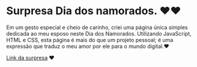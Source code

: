 # Surpresa Dia dos namorados. ❤️❤️
Em um gesto especial e cheio de carinho, criei uma página única simples dedicada ao meu esposo neste Dia dos Namorados. Utilizando JavaScript, HTML e CSS, esta página é mais do que um projeto pessoal; é uma expressão que traduz o meu amor por ele para o mundo digital.❤️


[Link da surpresa](https://daianasimao.github.io/Dia_dos_namorados/) ❤️
